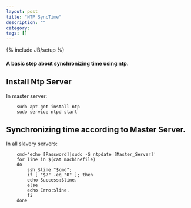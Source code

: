 ```yaml
---
layout: post
title: "NTP SyncTime"
description: ""
category: 
tags: []
---
```

{% include JB/setup %}
#### A basic step about synchronizing time using ntp.
## Install Ntp Server
In master server:

		sudo apt-get install ntp
		sudo service ntpd start

## Synchronizing time according to Master Server.
In all slavery servers:

		cmd='echo [Password]|sudo -S ntpdate [Master_Server]'
		for line in $(cat machinefile)
		do
			ssh $line "$cmd";
			if [ "$?" -eq "0" ]; then
			echo Success:$line.
			else
			echo Erro:$line.
			fi
		done
		


